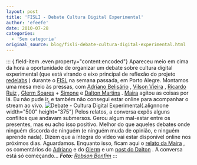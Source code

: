 ```yaml
---
layout: post
title: 'FISLI - Debate Cultura Digital Experimental'
author: 'efeefe'
date: 2010-07-28
categories:
  - 'Sem categoria'
original_source: blog/fisli-debate-cultura-digital-experimental.html
---
```


::: {.field-item .even property="content:encoded"}
Apareceu meio em cima da hora a oportunidade de organizar um debate sobre cultura digital experimental (que está virando o eixo principal de reflexão do projeto [redelabs](http://redelabs-org.github.io/) ) durante o [FISL](http://softwarelivre.org/fisl11) na semana passada, em Porto Alegre. Montamos uma mesa meio às pressas, com [Adriano Belisário](http://culturadigital.br/members/adrianobelisrio/) , [Vilson Vieira](http://www.musa.cc/) , [Ricardo Ruiz](http://culturadigital.br/ruiz) , [Glerm Soares](http://organismo.art.br/) + [Simone](http://organismo.art.br/) e [Dalton Martins](http://daltonmartins.blogspot.com/) . [Maira](http://culturadigital.br/maira) agitou as coisas por lá. Eu não pude ir, e também não consegui estar online para acompanhar o stream ao vivo. ![Debate - Cultura Digital Experimental](http://redelabs-org.github.io/sites/redelabs.org/files/images/4834697815_b775304692.jpg "Debate - Cultura Digital Experimental"){.alignnone width="500" height="375"} Pelos relatos, a conversa expôs alguns conflitos que andavam submersos. Gerou algum mal-estar entre os presentes, mas eu acho isso positivo. Melhor do que aqueles debates onde ninguém discorda de ninguém (e ninguém muda de opinião, e ninguém aprende nada). Dizem que a íntegra do vídeo vai estar disponível online nos próximos dias. Aguardamos. Enquanto isso, ficam aqui o [relato da Maira](http://www.culturadigital.br/maira/2010/07/27/sobre-a-conversa-no-fisl/) , os comentários do [Adriano](http://www.culturadigital.br/maira/2010/07/28/adriano-belisario-sobre-a-mesa-no-fisl/) e do [Glerm](http://www.culturadigital.br/maira/2010/07/28/glerm-sobre-a-mesa-do-fisl/) e um [post do Dalton](http://daltonmartins.blogspot.com/2010/07/11-fisl-dia-23-07-conversando-sobre.html) . A conversa está só começando\... ***Foto:** [Robson Bonfim](http://www.flickr.com/photos/51422949@N00/sets/72157624471224131/)*
:::
